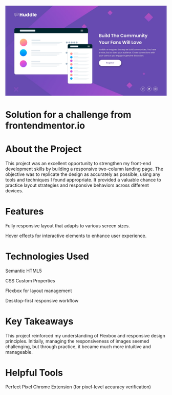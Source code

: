 ![alt text](image.png)

# Solution for a challenge from frontendmentor.io

# About the Project
This project was an excellent opportunity to strengthen my front-end development skills by building a responsive two-column landing page. The objective was to replicate the design as accurately as possible, using any tools and techniques I found appropriate. It provided a valuable chance to practice layout strategies and responsive behaviors across different devices.

# Features
Fully responsive layout that adapts to various screen sizes.

Hover effects for interactive elements to enhance user experience.


# Technologies Used
Semantic HTML5

CSS Custom Properties

Flexbox for layout management

Desktop-first responsive workflow

# Key Takeaways
This project reinforced my understanding of Flexbox and responsive design principles. Initially, managing the responsiveness of images seemed challenging, but through practice, it became much more intuitive and manageable.

# Helpful Tools

Perfect Pixel Chrome Extension (for pixel-level accuracy verification)